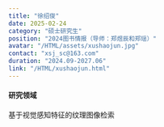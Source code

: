 ```yaml
---
title: "徐绍俊"
date: 2025-02-24
category: "硕士研究生"
position: "2024图书情报（导师：郑煜辰和郑瑶）"
avatar: "/HTML/assets/xushaojun.jpg"
contact: "xsj_sc@163.com"
duration: "2024.09-2027.06"
link: "/HTML/xushaojun.html"
---
```


#### 研究领域
基于视觉感知特征的纹理图像检索
